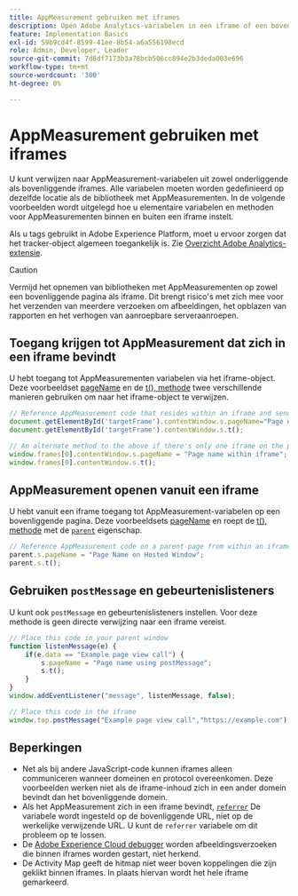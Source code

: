```yaml
---
title: AppMeasurement gebruiken met iframes
description: Open Adobe Analytics-variabelen in een iframe of een bovenliggende pagina terwijl u zich in een iframe bevindt.
feature: Implementation Basics
exl-id: 59b9cd4f-8599-41ee-8b54-a6a556198ecd
role: Admin, Developer, Leader
source-git-commit: 7d8df7173b3a78bcb506cc894e2b3deda003e696
workflow-type: tm+mt
source-wordcount: '300'
ht-degree: 0%

---
```


# AppMeasurement gebruiken met iframes

U kunt verwijzen naar AppMeasurement-variabelen uit zowel onderliggende als bovenliggende iframes. Alle variabelen moeten worden gedefinieerd op dezelfde locatie als de bibliotheek met AppMeasurementen. In de volgende voorbeelden wordt uitgelegd hoe u elementaire variabelen en methoden voor AppMeasurementen binnen en buiten een iframe instelt.

Als u tags gebruikt in Adobe Experience Platform, moet u ervoor zorgen dat het tracker-object algemeen toegankelijk is. Zie [Overzicht Adobe Analytics-extensie](https://experienceleague.adobe.com/docs/experience-platform/tags/extensions/adobe/analytics/overview.html).

>[!CAUTION]
>
>Vermijd het opnemen van bibliotheken met AppMeasurementen op zowel een bovenliggende pagina als iframe. Dit brengt risico&#39;s met zich mee voor het verzenden van meerdere verzoeken om afbeeldingen, het opblazen van rapporten en het verhogen van aanroepbare serveraanroepen.

## Toegang krijgen tot AppMeasurement dat zich in een iframe bevindt

U hebt toegang tot AppMeasurementen variabelen via het iframe-object. Deze voorbeeldset [pageName](../vars/page-vars/pagename.md) en de [t(), methode](../vars/functions/t-method.md) twee verschillende manieren gebruiken om naar het iframe-object te verwijzen.

```js
// Reference AppMeasurement code that resides within an iframe and send an image request
document.getElementById('targetFrame').contentWindow.s.pageName="Page name within iframe";
document.getElementById('targetFrame').contentWindow.s.t();

// An alternate method to the above if there's only one iframe on the page
window.frames[0].contentWindow.s.pageName = "Page name within iframe";
window.frames[0].contentWindow.s.t();
```

## AppMeasurement openen vanuit een iframe

U hebt vanuit een iframe toegang tot AppMeasurement-variabelen op een bovenliggende pagina. Deze voorbeeldsets [pageName](../vars/page-vars/pagename.md) en roept de [t(), methode](../vars/functions/t-method.md) met de [`parent`](https://www.w3schools.com/jsref/prop_win_parent.asp) eigenschap.

```js
// Reference AppMeasurement code on a parent page from within an iframe and send an image request
parent.s.pageName = "Page Name on Hosted Window";
parent.s.t();
```

## Gebruiken `postMessage` en gebeurtenislisteners

U kunt ook `postMessage` en gebeurtenislisteners instellen. Voor deze methode is geen directe verwijzing naar een iframe vereist.

```js
// Place this code in your parent window
function listenMessage(e) {
    if(e.data == "Example page view call") {
        s.pageName = "Page name using postMessage";
        s.t();
    }
}
window.addEventListener("message", listenMessage, false);

// Place this code in the iframe
window.top.postMessage("Example page view call","https://example.com");
```

## Beperkingen

* Net als bij andere JavaScript-code kunnen iframes alleen communiceren wanneer domeinen en protocol overeenkomen. Deze voorbeelden werken niet als de iframe-inhoud zich in een ander domein bevindt dan het bovenliggende domein.
* Als het AppMeasurement zich in een iframe bevindt, [`referrer`](../vars/page-vars/referrer.md) De variabele wordt ingesteld op de bovenliggende URL, niet op de werkelijke verwijzende URL. U kunt de `referrer` variabele om dit probleem op te lossen.
* De [Adobe Experience Cloud debugger](https://experienceleague.adobe.com/docs/debugger/using/experience-cloud-debugger.html) worden afbeeldingsverzoeken die binnen iframes worden gestart, niet herkend.
* De Activity Map geeft de hitmap niet weer boven koppelingen die zijn geklikt binnen iframes. In plaats hiervan wordt het hele iframe gemarkeerd.

